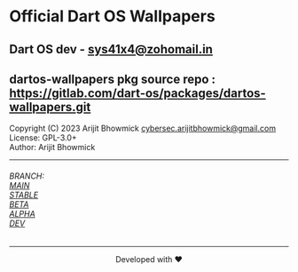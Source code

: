 # Official Dart OS Wallpapers
Dart OS dev - <sys41x4@zohomail.in>
---
dartos-wallpapers pkg source repo : https://gitlab.com/dart-os/packages/dartos-wallpapers.git
---

Copyright (C) 2023 Arijit Bhowmick <cybersec.arijitbhowmick@gmail.com> <br>
License: GPL-3.0+ <br>
Author: Arijit Bhowmick <br>

---

<h6>BRANCH: <br>
<a href="https://gitlab.com/dart-os/packages/dartos-wallpapers/-/tree/main">MAIN</a> <br>
<a href="https://gitlab.com/dart-os/packages/dartos-wallpapers/-/tree/stable">STABLE</a> <br>
<a href="https://gitlab.com/dart-os/packages/dartos-wallpapers/-/tree/beta">BETA</a> <br>
<a href="https://gitlab.com/dart-os/packages/dartos-wallpapers/-/tree/alpha">ALPHA</a> <br>
<a href="https://gitlab.com/dart-os/packages/dartos-wallpapers/-/tree/dev">DEV</a> <br>
</h6>

<hr>
<p align="center">
Developed with ❤️
</p>
